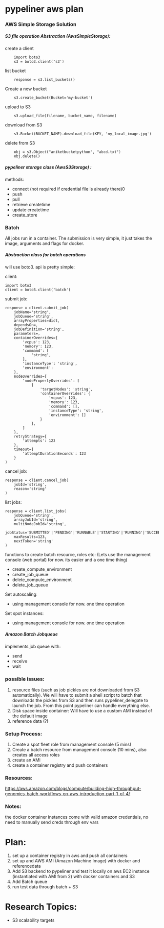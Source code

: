 # pypeliner aws plan

### AWS Simple Storage Solution

##### S3 file operation Abstraction (AwsSimpleStorage):


create a client
```
    import boto3
    s3 = boto3.client('s3')
```
list bucket
```
    response = s3.list_buckets()
```
Create a new bucket
```
    s3.create_bucket(Bucket='my-bucket')
```
upload to S3
```
    s3.upload_file(filename, bucket_name, filename)
```
download from S3
```
    s3.Bucket(BUCKET_NAME).download_file(KEY, 'my_local_image.jpg')
```
delete from S3
```
    obj = s3.Object("aniketbucketpython", "abcd.txt")
    obj.delete()
```

##### pypeliner storage class (AwsS3Storage) :
methods:
- connect (not required if credential file is already there)0
- push
- pull
- retrieve createtime
- update createtime 
- create_store


### Batch

All jobs run in a container. The submission is very simple, it just takes the image, arguments and flags for docker. 

##### Abstraction class for batch operations

will use boto3. api is pretty simple:

client:
```
import boto3
client = boto3.client('batch')
```
submit job:
```
response = client.submit_job(
    jobName='string',
    jobQueue='string',
    arrayProperties=dict,
    dependsOn=,
    jobDefinition='string',
    parameters=,
    containerOverrides={
        'vcpus': 123,
        'memory': 123,
        'command': [
            'string',
        ],
        'instanceType': 'string',
        'environment': 
    },
    nodeOverrides={
        'nodePropertyOverrides': [
            {
                'targetNodes': 'string',
                'containerOverrides': {
                    'vcpus': 123,
                    'memory': 123,
                    'command': [],
                    'instanceType': 'string',
                    'environment': []
                }
            },
        ]
    },
    retryStrategy={
        'attempts': 123
    },
    timeout={
        'attemptDurationSeconds': 123
    }
)
```

cancel job:
```
response = client.cancel_job(
    jobId='string',
    reason='string'
)
```

list jobs:
```
response = client.list_jobs(
    jobQueue='string',
    arrayJobId='string',
    multiNodeJobId='string',
    jobStatus='SUBMITTED'|'PENDING'|'RUNNABLE'|'STARTING'|'RUNNING'|'SUCCEEDED'|'FAILED',
    maxResults=123,
    nextToken='string'
)
```
functions to create batch resource, roles etc: (Lets use the management console (web portal) for now. its easier and a one time thing)
- create_compute_environment
- create_job_queue
- delete_compute_environment
- delete_job_queue

Set autoscaling:
- using management console for now. one time operation

Set spot instances:
- using management console for now. one time operation

##### Amazon Batch Jobqueue
implements job queue with:
- send
- receive
- wait


### possible issues:
1. resource files (such as job pickles are not downloaded from S3 automatically). We will have to submit a shell script to batch that downloads the pickles from S3 and then runs pypeliner_delegate to launch the job. From this point pypeliner can handle everything else.
2. Disk space inside container: Will have to use a custom AMI instead of the default image
3. reference data (?)


### Setup Process:
1. Create a spot fleet role from management console (5 mins)
2. Create a batch resource from management console (10 mins), also creates all access roles
3. create an AMI
4. create a container registry and push containers



### Resources:
https://aws.amazon.com/blogs/compute/building-high-throughput-genomics-batch-workflows-on-aws-introduction-part-1-of-4/

### Notes: 
the docker container instances come with valid amazon credentials, no need to manually send creds through env vars



# Plan:

1. set up a container registry in aws and push all containers
2. set up and AWS AMI (Amazon Machine Image) with docker and referencedata
3. Add S3 backend to pypeliner and test it locally on aws EC2 instance (instantiated with AMI from 2) with docker containers and S3
4. Add Batch queue
5. run test data through batch + S3

# Research Topics:
- S3 scalability targets